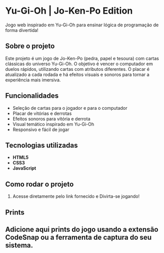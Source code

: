 # Yu-Gi-Oh | Jo-Ken-Po Edition

Jogo web inspirado em Yu-Gi-Oh para ensinar lógica de programação de forma divertida!

## Sobre o projeto

Este projeto é um jogo de Jo-Ken-Po (pedra, papel e tesoura) com cartas clássicas do universo Yu-Gi-Oh. O objetivo é vencer o computador em duelos rápidos, utilizando cartas com atributos diferentes. O placar é atualizado a cada rodada e há efeitos visuais e sonoros para tornar a experiência mais imersiva.

## Funcionalidades
- Seleção de cartas para o jogador e para o computador
- Placar de vitórias e derrotas
- Efeitos sonoros para vitória e derrota
- Visual temático inspirado em Yu-Gi-Oh
- Responsivo e fácil de jogar

## Tecnologias utilizadas
- **HTML5**
- **CSS3**
- **JavaScript**

## Como rodar o projeto
1. Acesse diretamente pelo link fornecido e Divirta-se jogando!

## Prints
Adicione aqui prints do jogo usando a extensão CodeSnap ou a ferramenta de captura do seu sistema.
---
